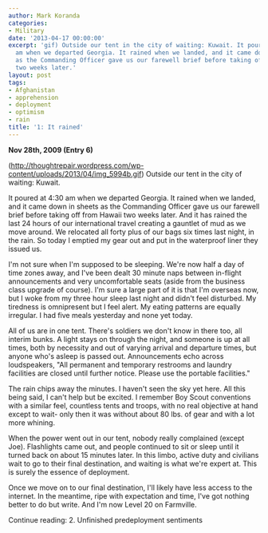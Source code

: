 ```yaml
---
author: Mark Koranda
categories:
- Military
date: '2013-04-17 00:00:00'
excerpt: 'gif) Outside our tent in the city of waiting: Kuwait. It poured at 4:30
  am when we departed Georgia. It rained when we landed, and it came down in sheets
  as the Commanding Officer gave us our farewell brief before taking off from Hawaii
  two weeks later.'
layout: post
tags:
- Afghanistan
- apprehension
- deployment
- optimism
- rain
title: '1: It rained'
---
```





**Nov 28th, 2009 (Entry 6)**

(http://thoughtrepair.wordpress.com/wp-content/uploads/2013/04/img_5994b.gif) Outside our tent in the city of waiting: Kuwait.

It poured at 4:30 am when we departed Georgia. It rained when we landed, and it came down in sheets as the Commanding Officer gave us our farewell brief before taking off from Hawaii two weeks later. And it has rained the last 24 hours of our international travel creating a gauntlet of mud as we move around. We relocated all forty plus of our bags six times last night, in the rain. So today I emptied my gear out and put in the waterproof liner they issued us.

I'm not sure when I'm supposed to be sleeping. We're now half a day of time zones away, and I've been dealt 30 minute naps between in-flight announcements and very uncomfortable seats (aside from the business class upgrade of course). I'm sure a large part of it is that I'm overseas now, but I woke from my three hour sleep last night and didn't feel disturbed. My tiredness is omnipresent but I feel alert. My eating patterns are equally irregular. I had five meals yesterday and none yet today.

All of us are in one tent. There's soldiers we don't know in there too, all interim bunks. A light stays on through the night, and someone is up at all times, both by necessity and out of varying arrival and departure times, but anyone who's asleep is passed out. Announcements echo across loudspeakers, "All permanent and temporary restrooms and laundry facilities are closed until further notice. Please use the portable facilities."

The rain chips away the minutes. I haven't seen the sky yet here. All this being said, I can't help but be excited. I remember Boy Scout conventions with a similar feel, countless tents and troops, with no real objective at hand except to wait- only then it was without about 80 lbs. of gear and with a lot more whining.

When the power went out in our tent, nobody really complained (except Joe). Flashlights came out, and people continued to sit or sleep until it turned back on about 15 minutes later. In this limbo, active duty and civilians wait to go to their final destination, and waiting is what we're expert at. This is surely the essence of deployment.

Once we move on to our final destination, I'll likely have less access to the internet. In the meantime, ripe with expectation and time, I've got nothing better to do but write. And I'm now Level 20 on Farmville.

Continue reading: 2. Unfinished predeployment sentiments